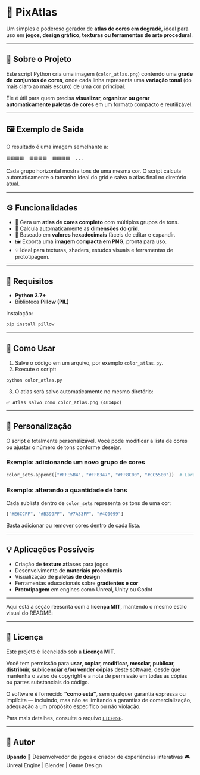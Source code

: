# 🎨 PixAtlas

Um simples e poderoso gerador de **atlas de cores em degradê**, ideal para uso em **jogos, design gráfico, texturas ou ferramentas de arte procedural**.

---

## 🧩 Sobre o Projeto

Este script Python cria uma imagem (`color_atlas.png`) contendo uma **grade de conjuntos de cores**, onde cada linha representa uma **variação tonal** (do mais claro ao mais escuro) de uma cor principal.

Ele é útil para quem precisa **visualizar, organizar ou gerar automaticamente paletas de cores** em um formato compacto e reutilizável.

---

## 🖼️ Exemplo de Saída

O resultado é uma imagem semelhante a:

```
🟥🟥🟥🟥  🟩🟩🟩🟩  🟦🟦🟦🟦  ...
```

Cada grupo horizontal mostra tons de uma mesma cor.
O script calcula automaticamente o tamanho ideal do grid e salva o atlas final no diretório atual.

---

## ⚙️ Funcionalidades

* 🎨 Gera um **atlas de cores completo** com múltiplos grupos de tons.
* 📐 Calcula automaticamente as **dimensões do grid**.
* 🧠 Baseado em **valores hexadecimais** fáceis de editar e expandir.
* 🖼️ Exporta uma **imagem compacta em PNG**, pronta para uso.
* 💡 Ideal para texturas, shaders, estudos visuais e ferramentas de prototipagem.

---

## 🧰 Requisitos

* **Python 3.7+**
* Biblioteca **Pillow (PIL)**

Instalação:

```bash
pip install pillow
```

---

## 🚀 Como Usar

1. Salve o código em um arquivo, por exemplo `color_atlas.py`.
2. Execute o script:

```bash
python color_atlas.py
```

3. O atlas será salvo automaticamente no mesmo diretório:

```
✅ Atlas salvo como color_atlas.png (40x4px)
```

---

## 🧪 Personalização

O script é totalmente personalizável.
Você pode modificar a lista de cores ou ajustar o número de tons conforme desejar.

### Exemplo: adicionando um novo grupo de cores

```python
color_sets.append(["#FFE5B4", "#FFB347", "#FF8C00", "#CC5500"])  # Laranja suave
```

### Exemplo: alterando a quantidade de tons

Cada sublista dentro de `color_sets` representa os tons de uma cor:

```python
["#E6CCFF", "#B399FF", "#7A33FF", "#4C0099"]
```

Basta adicionar ou remover cores dentro de cada lista.

---

## 💡 Aplicações Possíveis

* Criação de **texture atlases** para jogos
* Desenvolvimento de **materiais procedurais**
* Visualização de **paletas de design**
* Ferramentas educacionais sobre **gradientes e cor**
* **Prototipagem** em engines como Unreal, Unity ou Godot

---

Aqui está a seção reescrita com a **licença MIT**, mantendo o mesmo estilo visual do README:

---

## 📜 Licença

Este projeto é licenciado sob a **Licença MIT**.

Você tem permissão para **usar, copiar, modificar, mesclar, publicar, distribuir, sublicenciar e/ou vender cópias** deste software, desde que mantenha o aviso de copyright e a nota de permissão em todas as cópias ou partes substanciais do código.

O software é fornecido **"como está"**, sem qualquer garantia expressa ou implícita — incluindo, mas não se limitando a garantias de comercialização, adequação a um propósito específico ou não violação.

Para mais detalhes, consulte o arquivo [`LICENSE`](LICENSE).

---

## 👤 Autor

**Upando**
🧠 Desenvolvedor de jogos e criador de experiências interativas
🎮 Unreal Engine | Blender | Game Design
